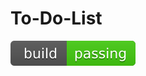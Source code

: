 # To-Do-List

![Build-passing](https://github.com/amass3/To-Do-List/blob/main/SVG/build-passing.svg)


